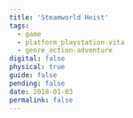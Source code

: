 ```yaml
---
title: 'Steamworld Heist'
tags:
  - game
  - platform_playstation-vita
  - genre_action-adventure
digital: false
physical: true
guide: false
pending: false
date: 2018-01-03
permalink: false
---
```

